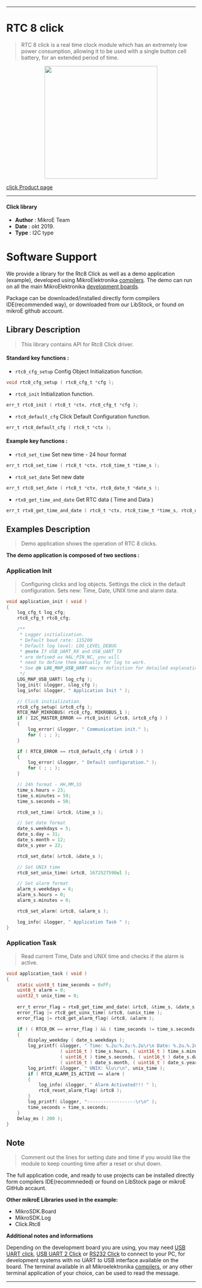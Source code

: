 
---
# RTC 8 click

> RTC 8 click is a real time clock module which has an extremely low power consumption, allowing it to be used with a single button cell battery, for an extended period of time. 

<p align="center">
  <img src="https://download.mikroe.com/images/click_for_ide/rtc8_click.png" height=300px>
</p>

[click Product page](https://www.mikroe.com/rtc-8-click)

---


#### Click library 

- **Author**        : MikroE Team
- **Date**          : okt 2019.
- **Type**          : I2C type


# Software Support

We provide a library for the Rtc8 Click 
as well as a demo application (example), developed using MikroElektronika 
[compilers](https://shop.mikroe.com/compilers). 
The demo can run on all the main MikroElektronika [development boards](https://shop.mikroe.com/development-boards).

Package can be downloaded/installed directly form compilers IDE(recommended way), or downloaded from our LibStock, or found on mikroE github account. 

## Library Description

> This library contains API for Rtc8 Click driver.

#### Standard key functions :

- `rtc8_cfg_setup` Config Object Initialization function.
```c
void rtc8_cfg_setup ( rtc8_cfg_t *cfg ); 
```

- `rtc8_init` Initialization function.
```c
err_t rtc8_init ( rtc8_t *ctx, rtc8_cfg_t *cfg );
```

- `rtc8_default_cfg` Click Default Configuration function.
```c
err_t rtc8_default_cfg ( rtc8_t *ctx );
```

#### Example key functions :

- `rtc8_set_time` Set new time - 24 hour format
```c
err_t rtc8_set_time ( rtc8_t *ctx, rtc8_time_t *time_s );
```

- `rtc8_set_date` Set new date
```c
err_t rtc8_set_date ( rtc8_t *ctx, rtc8_date_t *date_s );
```

- `rtx8_get_time_and_date` Get RTC data ( Time and Data )
```c
err_t rtx8_get_time_and_date ( rtc8_t *ctx, rtc8_time_t *time_s, rtc8_date_t *date_s );
```

## Examples Description

> Demo application shows the operation of RTC 8 clicks.

**The demo application is composed of two sections :**

### Application Init 

> Configuring clicks and log objects.
> Settings the click in the default configuration.
> Sets new: Time, Date, UNIX time and alarm data.

```c
void application_init ( void )
{
    log_cfg_t log_cfg;
    rtc8_cfg_t rtc8_cfg;

    /** 
     * Logger initialization.
     * Default baud rate: 115200
     * Default log level: LOG_LEVEL_DEBUG
     * @note If USB_UART_RX and USB_UART_TX 
     * are defined as HAL_PIN_NC, you will 
     * need to define them manually for log to work. 
     * See @b LOG_MAP_USB_UART macro definition for detailed explanation.
     */
    LOG_MAP_USB_UART( log_cfg );
    log_init( &logger, &log_cfg );
    log_info( &logger, " Application Init " );

    // Click initialization.
    rtc8_cfg_setup( &rtc8_cfg );
    RTC8_MAP_MIKROBUS( rtc8_cfg, MIKROBUS_1 );
    if ( I2C_MASTER_ERROR == rtc8_init( &rtc8, &rtc8_cfg ) ) 
    {
        log_error( &logger, " Communication init." );
        for ( ; ; );
    }

    if ( RTC8_ERROR == rtc8_default_cfg ( &rtc8 ) )
    {
        log_error( &logger, " Default configuration." );
        for ( ; ; );
    }

    // 24h format - HH,MM,SS
    time_s.hours = 23;
    time_s.minutes = 59;
    time_s.seconds = 50;

    rtc8_set_time( &rtc8, &time_s );

    // Set date format
    date_s.weekdays = 5;
    date_s.day = 31;
    date_s.month = 12;
    date_s.year = 22;

    rtc8_set_date( &rtc8, &date_s );

    // Set UNIX time
    rtc8_set_unix_time( &rtc8, 1672527590ul );

    // Set alarm format
    alarm_s.weekdays = 6;
    alarm_s.hours = 0;
    alarm_s.minutes = 0;

    rtc8_set_alarm( &rtc8, &alarm_s );

    log_info( &logger, " Application Task " );
} 
```

### Application Task

> Read current Time, Date and UNIX time and checks if the alarm is active.

```c
void application_task ( void )
{
    static uint8_t time_seconds = 0xFF;
    uint8_t alarm = 0;
    uint32_t unix_time = 0;
    
    err_t error_flag = rtx8_get_time_and_date( &rtc8, &time_s, &date_s );
    error_flag |= rtc8_get_uinx_time( &rtc8, &unix_time );
    error_flag |= rtc8_get_alarm_flag( &rtc8, &alarm );

    if ( ( RTC8_OK == error_flag ) && ( time_seconds != time_s.seconds ) )
    {
        display_weekday ( date_s.weekdays );
        log_printf( &logger, " Time: %.2u:%.2u:%.2u\r\n Date: %.2u.%.2u.20%.2u.\r\n", 
                    ( uint16_t ) time_s.hours, ( uint16_t ) time_s.minutes,
                    ( uint16_t ) time_s.seconds, ( uint16_t ) date_s.day, 
                    ( uint16_t ) date_s.month, ( uint16_t ) date_s.year );
        log_printf( &logger, " UNIX: %lu\r\n", unix_time );
        if ( RTC8_ALARM_IS_ACTIVE == alarm )
        {
            log_info( &logger, " Alarm Activated!!! " );
            rtc8_reset_alarm_flag( &rtc8 );
        }
        log_printf( &logger, "------------------\r\n" );
        time_seconds = time_s.seconds;
    }
    Delay_ms ( 200 );
}
```

## Note

> Comment out the lines for setting date and time if you would like the 
> module to keep counting time after a reset or shut down.

The full application code, and ready to use projects can be  installed directly form compilers IDE(recommneded) or found on LibStock page or mikroE GitHub accaunt.

**Other mikroE Libraries used in the example:** 

- MikroSDK.Board
- MikroSDK.Log
- Click.Rtc8

**Additional notes and informations**

Depending on the development board you are using, you may need 
[USB UART click](https://shop.mikroe.com/usb-uart-click), 
[USB UART 2 Click](https://shop.mikroe.com/usb-uart-2-click) or 
[RS232 Click](https://shop.mikroe.com/rs232-click) to connect to your PC, for 
development systems with no UART to USB interface available on the board. The 
terminal available in all Mikroelektronika 
[compilers](https://shop.mikroe.com/compilers), or any other terminal application 
of your choice, can be used to read the message.



---
